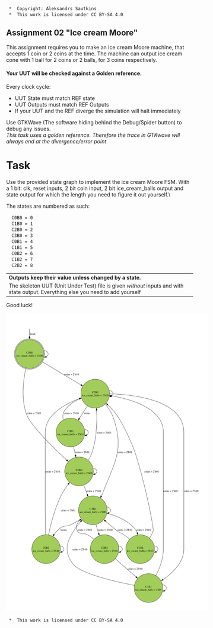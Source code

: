 ```
 *  Copyright: Aleksandrs Sautkins
 *  This work is licensed under CC BY-SA 4.0 
```

## Assignment 02 "Ice cream Moore"
  This assignment requires you to make an ice cream Moore machine, that accepts 1 coin or 2 coins at the time. The machine can output ice cream cone with 1 ball for 2 coins or 2 balls, for 3 coins respectively. 

  
#### Your UUT will be checked against a Golden reference. 
  Every clock cycle:

  - UUT State must match REF state  
  - UUT Outputs must match REF Outputs
  - If your UUT and the REF diverge the simulation will halt immediately

  Use GTKWave (The software hiding behind the Debug/Spider button) to debug any issues.\
  *This task uses a golden reference. Therefore the trace in GTKwave will always end at the divergence/error point*

# Task
  Use the provided state graph to implement the ice cream Moore FSM. With a 1 bit: clk, reset inputs, 2 bit coin input, 2 bit ice_cream_balls output and state output for which the length you need to figure it out yourself.\

  The states are numbered as such:
  ```
    C0B0 = 0
    C1B0 = 1
    C2B0 = 2
    C3B0 = 3
    C0B1 = 4
    C1B1 = 5
    C0B2 = 6
    C1B2 = 7
    C2B2 = 8
  ```
  | |
  | -- |
  |  **Outputs keep their value unless changed by a state.** | |
  The skeleton UUT (Unit Under Test) file is given _without_ inputs and with state output. Everything else you need to add yourself| |

  Good luck!


<img src="fsm.svg" style="background-color:white;padding:20px;">

```
 *  This work is licensed under CC BY-SA 4.0 
```
